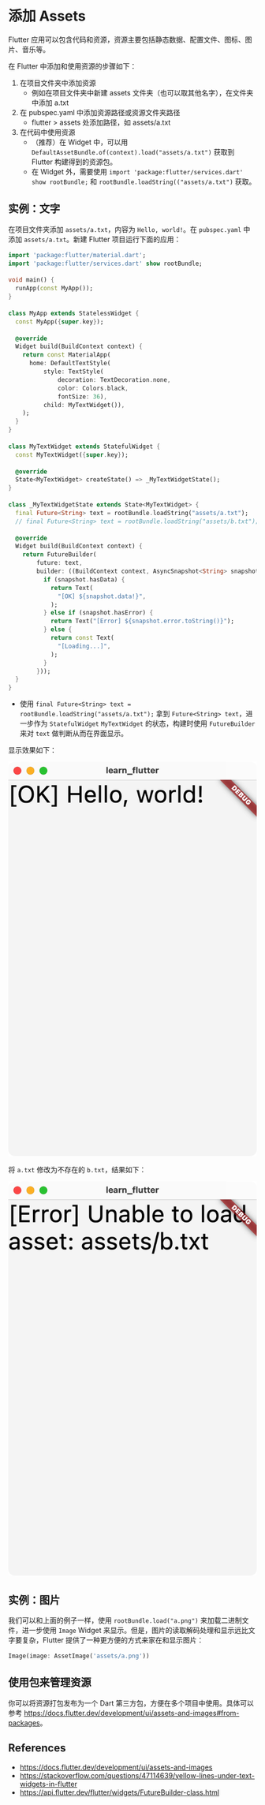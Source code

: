 # 添加 Assets

Flutter 应用可以包含代码和资源，资源主要包括静态数据、配置文件、图标、图片、音乐等。

在 Flutter 中添加和使用资源的步骤如下：

1. 在项目文件夹中添加资源
    - 例如在项目文件夹中新建 assets 文件夹（也可以取其他名字），在文件夹中添加 a.txt
2. 在 pubspec.yaml 中添加资源路径或资源文件夹路径
    - flutter > assets 处添加路径，如 assets/a.txt
3. 在代码中使用资源
    - （推荐）在 Widget 中，可以用 `DefaultAssetBundle.of(context).load("assets/a.txt")` 获取到 Flutter 构建得到的资源包。
    - 在 Widget 外，需要使用 `import 'package:flutter/services.dart' show rootBundle;` 和 `rootBundle.loadString(("assets/a.txt")` 获取。

## 实例：文字

在项目文件夹添加 `assets/a.txt`，内容为 `Hello, world!`。在 `pubspec.yaml` 中添加 `assets/a.txt`。新建 Flutter 项目运行下面的应用：

```dart
import 'package:flutter/material.dart';
import 'package:flutter/services.dart' show rootBundle;

void main() {
  runApp(const MyApp());
}

class MyApp extends StatelessWidget {
  const MyApp({super.key});

  @override
  Widget build(BuildContext context) {
    return const MaterialApp(
      home: DefaultTextStyle(
          style: TextStyle(
              decoration: TextDecoration.none,
              color: Colors.black,
              fontSize: 36),
          child: MyTextWidget()),
    );
  }
}

class MyTextWidget extends StatefulWidget {
  const MyTextWidget({super.key});

  @override
  State<MyTextWidget> createState() => _MyTextWidgetState();
}

class _MyTextWidgetState extends State<MyTextWidget> {
  final Future<String> text = rootBundle.loadString("assets/a.txt");
  // final Future<String> text = rootBundle.loadString("assets/b.txt");

  @override
  Widget build(BuildContext context) {
    return FutureBuilder(
        future: text,
        builder: ((BuildContext context, AsyncSnapshot<String> snapshot) {
          if (snapshot.hasData) {
            return Text(
              "[OK] ${snapshot.data!}",
            );
          } else if (snapshot.hasError) {
            return Text("[Error] ${snapshot.error.toString()}");
          } else {
            return const Text(
              "[Loading...]",
            );
          }
        }));
  }
}
```

- 使用 `final Future<String> text = rootBundle.loadString("assets/a.txt");` 拿到 `Future<String> text`，进一步作为 `StatefulWidget` `MyTextWidget` 的状态，构建时使用 `FutureBuilder` 来对 `text` 做判断从而在界面显示。

显示效果如下：

![](images-assets/1.png)

将 `a.txt` 修改为不存在的 `b.txt`，结果如下：

![](images-assets/2.png)

## 实例：图片

我们可以和上面的例子一样，使用 `rootBundle.load("a.png")` 来加载二进制文件，进一步使用 `Image` Widget 来显示。但是，图片的读取解码处理和显示远比文字要复杂，Flutter 提供了一种更方便的方式来家在和显示图片：

```dart
Image(image: AssetImage('assets/a.png'))
```

## 使用包来管理资源

你可以将资源打包发布为一个 Dart 第三方包，方便在多个项目中使用。具体可以参考 <https://docs.flutter.dev/development/ui/assets-and-images#from-packages>。

## References

- https://docs.flutter.dev/development/ui/assets-and-images
- https://stackoverflow.com/questions/47114639/yellow-lines-under-text-widgets-in-flutter
- https://api.flutter.dev/flutter/widgets/FutureBuilder-class.html
